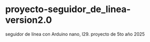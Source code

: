 # proyecto-seguidor_de_linea-version2.0
seguidor de línea con Arduino nano, l29. proyecto de 5to año 2025
